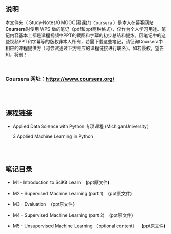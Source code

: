 ## 说明
本文件夹（ Study-Notes/0 MOOC(慕课)/`1 Coursera` ）是本人在幕客网站**Coursera**时使用 WPS 做的笔记（pdf和ppt两种格式），仅作为个人学习用途。笔记内容基本上都是课程视频中PPT的截图和字幕的初步总结和提炼。因笔记中的这些视频PPT和字幕等的版权非本人所有，若需下载这些笔记，请征询Coursera中相应的课程提供方（可尝试通过下方相应的课程链接进行联系）。如若侵权，望告知，将删！

<br>

### Coursera 网址：https://www.coursera.org/

<br>
<br>


## 课程链接
* <a href="https://www.coursera.org/specializations/data-science-python" style="text-decoration:none">Applied Data Science with Python 专项课程 (MichiganUniversity)</a>
	
	3 <a href="https://www.coursera.org/learn/python-machine-learning" style="text-decoration:none">Applied Machine Learning in Python</a>

<br>
<br>

## 笔记目录
* <a href="https://abrachan.github.io/Study-Notes/0 MOOC(慕课)/1 Coursera/1 Applied Data Science with Python 专项课程 (MichiganUniversity)/3 Applied Machine Learning in Python/M1 - Introduction to SciKit Learn.pdf" style="text-decoration:none">M1 - Introduction to SciKit Learn</a> &ensp; **(**<a href="https://kdocs.cn/l/ciLhdrm2n0Il" style="text-decoration:none">ppt原文件</a>**)**

* <a href="https://abrachan.github.io/Study-Notes/0 MOOC(慕课)/1 Coursera/1 Applied Data Science with Python 专项课程 (MichiganUniversity)/3 Applied Machine Learning in Python/M2 - Supervised Machine Learning (part 1).pdf" style="text-decoration:none">M2 - Supervised Machine Learning (part 1)</a> &ensp; **(**<a href="https://kdocs.cn/l/cjVPCu27iWoV" style="text-decoration:none">ppt原文件</a>**)**

* <a href="https://abrachan.github.io/Study-Notes/0 MOOC(慕课)/1 Coursera/1 Applied Data Science with Python 专项课程 (MichiganUniversity)/3 Applied Machine Learning in Python/M3 - Evaluation.pdf" style="text-decoration:none">M3 - Evaluation</a> &ensp; **(**<a href="https://kdocs.cn/l/ck2AF1sPP3EA" style="text-decoration:none">ppt原文件</a>**)**

* <a href="https://abrachan.github.io/Study-Notes/0 MOOC(慕课)/1 Coursera/1 Applied Data Science with Python 专项课程 (MichiganUniversity)/3 Applied Machine Learning in Python/M4 - Supervised Machine Learning (part 2).pdf" style="text-decoration:none">M4 - Supervised Machine Learning (part 2)</a> &ensp; **(**<a href="https://kdocs.cn/l/cfqjE1r4lFnh" style="text-decoration:none">ppt原文件</a>**)**

* <a href="https://abrachan.github.io/Study-Notes/0 MOOC(慕课)/1 Coursera/1 Applied Data Science with Python 专项课程 (MichiganUniversity)/3 Applied Machine Learning in Python/M5 - Unsupervised Machine Learning （optional content）.pdf" style="text-decoration:none">M5 - Unsupervised Machine Learning （optional content）</a> &ensp; **(**<a href="https://kdocs.cn/l/cbDSjdiJLFq6" style="text-decoration:none">ppt原文件</a>**)**

